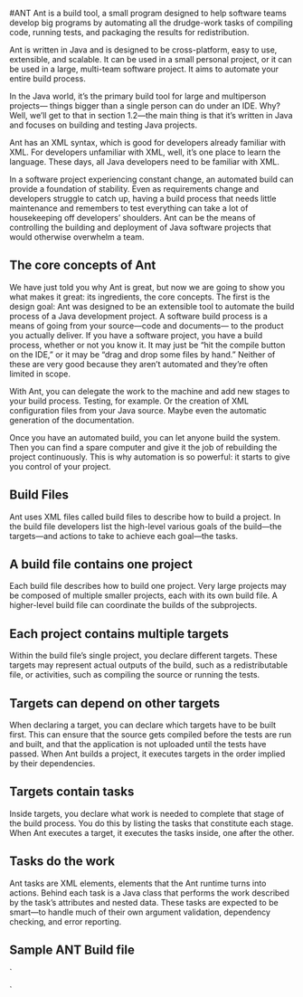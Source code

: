 #ANT 
Ant is a build tool, a small program designed to help software teams develop big programs
by automating all the drudge-work tasks of compiling code, running tests, and
packaging the results for redistribution. 

Ant is written in Java and is designed to be cross-platform, easy to use, extensible, and scalable. It can be used in a small personal project, or it can be used in a large, multi-team software project. It aims to automate
your entire build process.

In the Java world, it’s the primary build tool for large and multiperson projects—
things bigger than a single person can do under an IDE. Why? Well, we’ll get to that
in section 1.2—the main thing is that it’s written in Java and focuses on building and
testing Java projects.

Ant has an XML syntax, which is good for developers already familiar with XML.
For developers unfamiliar with XML, well, it’s one place to learn the language. These
days, all Java developers need to be familiar with XML.

In a software project experiencing constant change, an automated build can provide
a foundation of stability. Even as requirements change and developers struggle to
catch up, having a build process that needs little maintenance and remembers to test
everything can take a lot of housekeeping off developers’ shoulders. Ant can be the
means of controlling the building and deployment of Java software projects that
would otherwise overwhelm a team.

## The core concepts of Ant
We have just told you why Ant is great, but now we are going to show you what makes
it great: its ingredients, the core concepts. The first is the design goal: Ant was designed
to be an extensible tool to automate the build process of a Java development project.
A software build process is a means of going from your source—code and documents—
to the product you actually deliver. If you have a software project, you have
a build process, whether or not you know it. It may just be “hit the compile button
on the IDE,” or it may be “drag and drop some files by hand.” Neither of these are
very good because they aren’t automated and they’re often limited in scope.

With Ant, you can delegate the work to the machine and add new stages to your
build process. Testing, for example. Or the creation of XML configuration files from
your Java source. Maybe even the automatic generation of the documentation.

Once you have an automated build, you can let anyone build the system. Then you
can find a spare computer and give it the job of rebuilding the project continuously.
This is why automation is so powerful: it starts to give you control of your project.

## Build Files

Ant uses XML files called build files to describe how to build a project. In the build file
developers list the high-level various goals of the build—the targets—and actions to
take to achieve each goal—the tasks.

## A build file contains one project

Each build file describes how to build one project. Very large projects may be composed
of multiple smaller projects, each with its own build file. A higher-level build
file can coordinate the builds of the subprojects.

## Each project contains multiple targets
Within the build file’s single project, you declare different targets. These targets may
represent actual outputs of the build, such as a redistributable file, or activities, such
as compiling the source or running the tests.

## Targets can depend on other targets

When declaring a target, you can declare which targets have to be built first. This can
ensure that the source gets compiled before the tests are run and built, and that the
application is not uploaded until the tests have passed. When Ant builds a project, it
executes targets in the order implied by their dependencies.

## Targets contain tasks

Inside targets, you declare what work is needed to complete that stage of the build
process. You do this by listing the tasks that constitute each stage. When Ant executes
a target, it executes the tasks inside, one after the other.

## Tasks do the work

Ant tasks are XML elements, elements that the Ant runtime turns into actions. Behind
each task is a Java class that performs the work described by the task’s attributes and
nested data. These tasks are expected to be smart—to handle much of their own argument
validation, dependency checking, and error reporting.

## Sample ANT Build file

`
<?xml version="1.0" ?>
<project name="ourproject" default="deploy">
<target name="init">
<mkdir dir="build/classes" />
<mkdir dir="dist" />
</target>
<target name="compile" depends="init">
<javac srcdir="src"
destdir="build/classes"/>
</target>
<target name="doc" depends="init" >
<javadoc destdir="build/classes"
sourcepath="src"
packagenames="org.*" />
</target>
<target name="package" depends="compile,doc" >
<jar destfile="dist/project.jar"
basedir="build/classes"/>
</target>
<target name="deploy" depends="package" >
<ftp server="${server.name}"
userid="${ftp.username}"
password="${ftp.password}">
<fileset dir="dist"/>
</ftp>
</target>
</project>
`